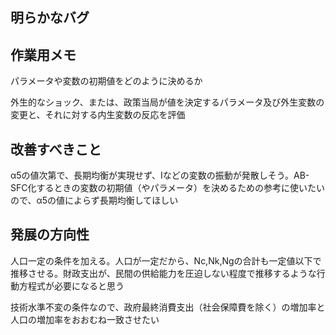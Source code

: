 ##  明らかなバグ

##  作業用メモ
パラメータや変数の初期値をどのように決めるか

外生的なショック、または、政策当局が値を決定するパラメータ及び外生変数の変更と、それに対する内生変数の反応を評価

##  改善すべきこと
α5の値次第で、長期均衡が実現せず、Iなどの変数の振動が発散しそう。AB-SFC化するときの変数の初期値（やパラメータ）を決めるための参考に使いたいので、α5の値によらず長期均衡してほしい

##  発展の方向性
人口一定の条件を加える。人口が一定だから、Nc,Nk,Ngの合計も一定値以下で推移させる。財政支出が、民間の供給能力を圧迫しない程度で推移するような行動方程式が必要になると思う

技術水準不変の条件なので、政府最終消費支出（社会保障費を除く）の増加率と人口の増加率をおおむね一致させたい